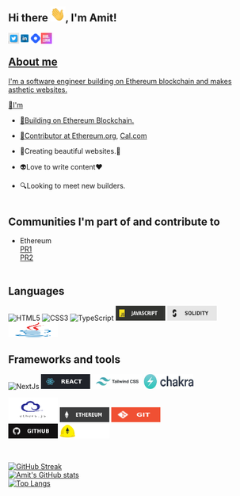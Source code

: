 ## Hi there <img src="https://github.com/ameeetgaikwad/ameeetgaikwad/blob/main/68747470733a2f2f6d656469612e67697068792e636f6d2f6d656469612f6876524a434c467a6361737252346961377a2f67697068792e676966.gif" height="30x" Width="30">, I'm Amit!
<a href="https://twitter.com/ameeetgaikwad">
  <img align="left" alt="amit" | "twitter" width="22px"
       src="https://github.com/ameeetgaikwad/ameeetgaikwad/blob/main/twitter.jpeg">
 <a href="https://www.linkedin.com/in/ameeetgaikwad/">
  <img align="left" alt="amit" | "twitter" width="22px"
       src="https://github.com/ameeetgaikwad/ameeetgaikwad/blob/main/linkedin.png">
  <a href="https://amitgaikwad.hashnode.dev/">
  <img align="left" alt="amit" | "twitter" width="22px"
       src="https://github.com/ameeetgaikwad/ameeetgaikwad/blob/main/icons8-hashnode-48.png">
   <a href="https://bio.link/ameet">
  <img align="left" alt="amit" | "twitter" width="22px"
       src="https://github.com/ameeetgaikwad/ameeetgaikwad/blob/main/biolink.webp">
<br>

## About me
I'm a software engineer building on Ethereum blockchain and makes asthetic websites.

🔭I'm
- 🔳Building on Ethereum Blockchain.
 
- 💎Contributor at <a href="https://ethereum.org">Ethereum.org</a>, <a href="https://cal.com">Cal.com</a>
 
- 🌱Creating beautiful websites.🚀
 
- 👽Love to write content❤

- 🔍Looking to meet new builders.
  <br>  <br>
     
<!-- ## Projects -->
     

     
## Communities I'm part of and contribute to
- Ethereum <br>
     <a href="https://github.com/ethereum/ethereum-org-website/pull/7893"> PR1</a> <br>
     <a href="https://github.com/ethereum/ethereum-org-website/pull/9500">PR2</a>
   <br>  <br> 
     
## Languages
<a><img alt="HTML5" src="https://img.shields.io/badge/html5-%23E34F26.svg?&style=for-the-badge&logo=html5&logoColor=white" /></a>
<a><img alt="CSS3" src="https://img.shields.io/badge/css3-%231572B6.svg?&style=for-the-badge&logo=css3&logoColor=white" /></a>
<a><img alt="TypeScript" src="https://img.shields.io/badge/-TypeScript-blue?&style=for-the-badge&logo=typescript&logoColor=white" /></a>
<a><img alt="JavaScript" src="https://github.com/ameeetgaikwad/ameeetgaikwad/blob/main/javascript.svg" height="30x" Width="100"></a>
<a><img alt="Solidity" src="https://github.com/ameeetgaikwad/ameeetgaikwad/blob/main/solidity2.svg" height="30x" Width="100"></a>
<a><img src="https://github.com/ameeetgaikwad/ameeetgaikwad/blob/main/java.svg" height="30x" Width="100"></a>
      
   
## Frameworks and tools
<a><img alt="NextJs" src="https://img.shields.io/badge/NextJS-20232A?style=for-the-badge&logo=nextjs&logoColor=black" /></a>
<a><img alt="ReactJs" src="https://github.com/ameeetgaikwad/ameeetgaikwad/blob/main/react.svg" height="30x" Width="100"></a>
<a><img src="https://github.com/ameeetgaikwad/ameeetgaikwad/blob/main/tailwind.png" height="30x" Width="100"></a>
<a><img src="https://github.com/ameeetgaikwad/ameeetgaikwad/blob/main/download.jpeg" height="30x" Width="100"></a> <br>

<a><img src="https://github.com/ameeetgaikwad/ameeetgaikwad/blob/main/download%20(1).png" height="50x" Width="100"></a>
<a><img src="https://github.com/ameeetgaikwad/ameeetgaikwad/blob/main/Ethereum.svg" height="30x" Width="100"></a>
<a><img src="https://github.com/ameeetgaikwad/ameeetgaikwad/blob/main/git.svg" height="30x" Width="100"></a> <br>
<a><img src="https://github.com/ameeetgaikwad/ameeetgaikwad/blob/main/github.svg" height="30x" Width="100"></a>
<a><img src="https://github.com/ameeetgaikwad/ameeetgaikwad/blob/main/hardhat.svg" height="30x" Width="100"></a>

     
   
     
   <br>  
  
 [![GitHub Streak](https://streak-stats.demolab.com/?user=ameeetgaikwad&theme=dark)](https://git.io/streak-stats) <br>
 [![Amit's GitHub stats](https://github-readme-stats.vercel.app/api?username=ameeetgaikwad&theme=dark)](https://github.com/anuraghazra/github-readme-stats) <br>
 [![Top Langs](https://github-readme-stats.vercel.app/api/top-langs/?username=ameeetgaikwad&layout=compact&theme=dark)](https://github.com/anuraghazra/github-readme-stats)
